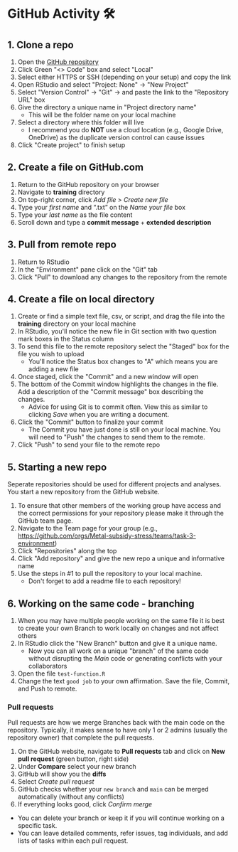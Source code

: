 # GitHub Activity 🛠️

## 1. Clone a repo

1.  Open the [GitHub repository](https://github.com/Metal-subsidy-stress/github-playground)
2.  Click Green "\<\> Code" box and select "Local"
3.  Select either HTTPS or SSH (depending on your setup) and copy the link
4.  Open RStudio and select "Project: None" -\> "New Project"
5.  Select "Version Control" -\> "Git" -\> and paste the link to the "Repository URL" box
6.  Give the directory a unique name in "Project directory name"
    -   This will be the folder name on your local machine
7.  Select a directory where this folder will live
    -   I recommend you do **NOT** use a cloud location (e.g., Google Drive, OneDrive) as the duplicate version control can cause issues
8.  Click "Create project" to finish setup

## 2. Create a file on GitHub.com

1.  Return to the GitHub repository on your browser
2.  Navigate to **training** directory
3.  On top-right corner, click *Add file* \> *Create new file*
4.  Type your *first name* and “.txt” on the *Name your file* box
5.  Type your *last name* as the file content
6.  Scroll down and type a **commit message** + **extended description**

## 3. Pull from remote repo

1.  Return to RStudio
2.  In the "Environment" pane click on the "Git" tab
3.  Click "Pull" to download any changes to the repository from the remote

## 4. Create a file on local directory

1.  Create or find a simple text file, csv, or script, and drag the file into the **training** directory on your local machine
2.  In RStudio, you'll notice the new file in Git section with two question mark boxes in the Status column
3.  To send this file to the remote repository select the "Staged" box for the file you wish to upload
    -   You'll notice the Status box changes to "A" which means you are adding a new file
4.  Once staged, click the "Commit" and a new window will open
5.  The bottom of the Commit window highlights the changes in the file. Add a description of the "Commit message" box describing the changes.
    -   Advice for using Git is to commit often. View this as similar to clicking *Save* when you are writing a document.
6.  Click the "Commit" button to finalize your commit
    -   The Commit you have just done is still on your local machine. You will need to "Push" the changes to send them to the remote.
7.  Click "Push" to send your file to the remote repo

## 5. Starting a new repo

Seperate repositories should be used for different projects and analyses. You start a new repository from the GitHub website.

1.  To ensure that other members of the working group have access and the correct permissions for your repository please make it through the GitHub team page.
2.  Navigate to the Team page for your group (e.g., <https://github.com/orgs/Metal-subsidy-stress/teams/task-3-environment>)
3.  Click "Repositories" along the top
4.  Click "Add repository" and give the new repo a unique and informative name
5.  Use the steps in #1 to pull the repository to your local machine.
    -   Don't forget to add a readme file to each repository!

## 6. Working on the same code - branching

1.  When you may have multiple people working on the same file it is best to create your own Branch to work locally on changes and not affect others
2.  In RStudio click the "New Branch" button and give it a unique name.
    -   Now you can all work on a unique "branch" of the same code without disrupting the *Main* code or generating conflicts with your collaborators
3.  Open the file `test-function.R`
4.  Change the text `good job` to your own affirmation. Save the file, Commit, and Push to remote.

### Pull requests

Pull requests are how we merge Branches back with the main code on the repository. Typically, it makes sense to have only 1 or 2 admins (usually the repository owner) that complete the pull requests.

1.  On the GitHub website, navigate to **Pull requests** tab and click on **New pull request** (green button, right side)
2.  Under **Compare** select your new branch
3.  GitHub will show you the **diffs**
4.  Select *Create pull request*
5.  GitHub checks whether your `new branch` and `main` can be merged automatically (without any conflicts)
6.  If everything looks good, click *Confirm merge*

-   You can delete your branch or keep it if you will continue working on a specific task.
-   You can leave detailed comments, refer issues, tag individuals, and add lists of tasks within each pull request.
